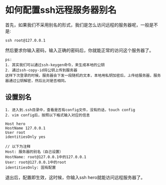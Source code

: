 # 如何配置ssh远程服务器别名

首先，如果我们不采用别名的形式，我们是怎么访问远程的服务器呢，一般是不是:

	ssh root@127.0.0.1
	
然后要求你输入密码，输入正确的密码后，你就能正常的访问这个服务器了。

	ps: 
	1. 其实我们可以通过ssh-keygen命令，来生成本地的公钥
	2. 通过ssh-copy-id将公钥上传到服务器
	这样下次登录的时候，服务器会下发一段随机的文本，本地用私钥加密后，上传给服务器，服务器通过公钥解密，然后比对是否相同。
	
## 设置别名

	1. 进入到.ssh目录中，查看是否有config文件，没有的话，touch config
	2. vim config后，按照以下格式输入对应的信息

	Host hero
	HostName 127.0.0.1
	User root
	identitiesOnly yes
	
	// 以下为注释
	Host: 服务器的别名（自己设置）
	HostName: root@127.0.0.1中的127.0.0.1
	User: root@127.0.0.1中的root
	identitiesOnly: 固有配置
	
退出后，配置即生效，这时候，你输入ssh hero就能访问远程服务器了。